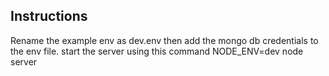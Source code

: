 ## Instructions
Rename the example env as dev.env then add the mongo db credentials to the env file.
start the server using this command NODE_ENV=dev node server